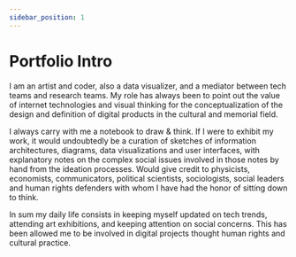 ```yaml
---
sidebar_position: 1
---
```


# Portfolio Intro

I am an artist and coder, also a data visualizer, and a mediator between tech teams and research teams. My role has always been to point out the value of internet technologies and visual thinking for the conceptualization of the design and definition of digital products in the cultural and memorial field.

I always carry with me a notebook to draw & think. If I were to exhibit my work, it would undoubtedly be a curation of sketches of information architectures, diagrams, data visualizations and user interfaces, with explanatory notes on the complex social issues involved in those notes by hand from the ideation processes. Would give credit to physicists, economists, communicators, political scientists, sociologists, social leaders and human rights defenders with whom I have had the honor of sitting down to think.

In sum my daily life consists in keeping myself updated on tech trends, attending art exhibitions, and keeping attention on social concerns. This has been allowed me to be involved in digital projects thought human rights and cultural practice.
